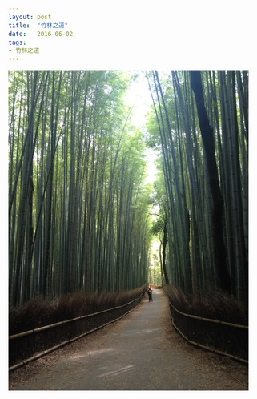```yaml
---
layout: post
title:  "竹林之道"
date:   2016-06-02
tags:
- 竹林之道
---
```

![竹林之道](/media/2016-06-02-竹林之道.jpeg)
